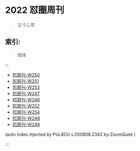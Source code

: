 # 2022 怼圈周刊
> 又寸心常

## 索引:
> 随缘

::.

- [ 怼周刊-W250](250w.md)
- [ 怼周刊-W251](251w.md)
- [ 怼周刊-W253](253w.md)
- [ 怼周刊-W247](247w.md)
- [ 怼周刊-W246](246w.md)
- [ 怼周刊-W252](252w.md)
- [ 怼周刊-W254](254w.md)
- [ 怼周刊-W248](248w.md)
- [ 怼周刊-W249](249w.md)

(auto index injected by 
PoL4DU v.200808.2342 by:ZoomQuiet
)

.::


